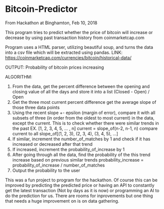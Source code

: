 # Bitcoin-Predictor

From Hackathon at Binghamton, Feb 10, 2018

This program tries to predict whether the price of bitcoin will increase or decrease by using past transaction history from coinmarketcap.com

Program uses a HTML parser, utilizing beautiful soup, and turns the data into a csv file which will be extracted using pandas. 
LINK: https://coinmarketcap.com/currencies/bitcoin/historical-data/

OUTPUT: Probability of bitcoin prices increasing

ALGORITHM:
1. From the data, get the percent difference between the opening and closing value of all the days and store it into a list
  (Closed - Open) / Open
2. Get the three most current percent difference get the average slope of those three data points
3. Using the recent slope +- epsilon (margin of error), compare it with all subsets of three (in order from the oldest to most current) in the data, except the current. This is to check whether there were similar trends in the past
  EX. [1, 2, 3, 4, 5, ... , n]
  current = slope_of(n-2, n-1, n)
  compare current to all slope_of[(1, 2, 3), (2, 3, 4), (3, 4, 5), ...]
4. If similar, increment the number_of_matches by 1 and check if it has increased or decreased after that trend
5. If increased, increment the probability_of_increase by 1
6. After going through all the data, find the probability of the this trend increase based on previous similar trends
  probability_increase = probability_of_increase / number_of_matches
7. Output the probability to the user

This was a fun project to program for the hackathon. Of course this can be improved by predicting the predicted price or having an API to constantly get the latest transaction (Not by days as it is now) or programming an AI to do the prediction for us. There are rooms for inprovements but one thing that needs a huge improvement on is on data gathering.
